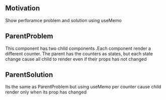 <h2>Motivation</h2>
Show perforamce problem and solution using useMemo

<h2>ParentProblem</h2>
This component has two child components .Each component render a different counter. The parent has the counters as states, but each state change cause all child to render even if their props has not changed

<h2>ParentSolution</h2>
Its the same as ParentProblem but using useMemo per counter cause child render only when its prop has changed